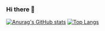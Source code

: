 ### Hi there 👋

<!--
**islandryu/islandryu** is a ✨ _special_ ✨ repository because its `README.md` (this file) appears on your GitHub profile.

Here are some ideas to get you started:

- 🔭 I’m currently working on ...
- 🌱 I’m currently learning ...
- 👯 I’m looking to collaborate on ...
- 🤔 I’m looking for help with ...
- 💬 Ask me about ...
- 📫 How to reach me: ...
- 😄 Pronouns: ...
- ⚡ Fun fact: ...
-->
[![Anurag's GitHub stats](https://github-readme-stats.vercel.app/api?username=islandryu)](https://github.com/anuraghazra/github-readme-stats)
[![Top Langs](https://github-readme-stats.vercel.app/api/top-langs/?username=islandryu&layout=compact)](https://github.com/anuraghazra/github-readme-stats)

